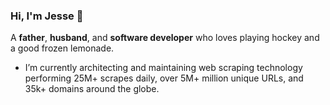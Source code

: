### Hi, I'm Jesse  👋 

A **father**, **husband**, and **software developer** who loves playing hockey and a good frozen lemonade.

- I’m currently architecting and maintaining web scraping technology performing 25M+ scrapes daily, over 5M+ million unique URLs, and 35k+ domains around the globe.

